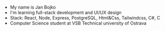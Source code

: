 - My name is Jan Bojko
- I'm learning full-stack development and UI/UX design
- Stack: React, Node, Express, PostgreSQL, Html&Css, Tailwindcss, C#, C
- Computer Science student at VSB Technical university of Ostrava
